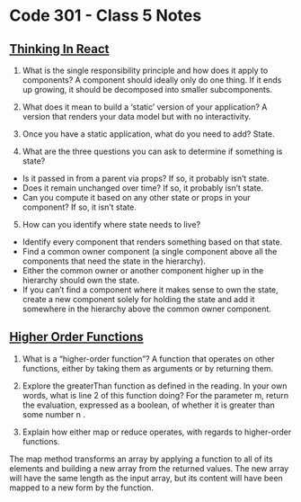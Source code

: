 # Code 301 - Class 5 Notes

## [Thinking In React](https://reactjs.org/docs/thinking-in-react.html)

1. What is the single responsibility principle and how does it apply to components?
A component should ideally only do one thing. If it ends up growing, it should be decomposed into smaller subcomponents.

2. What does it mean to build a ‘static’ version of your application?
A version that renders your data model but with no interactivity.

3. Once you have a static application, what do you need to add?
State.



4. What are the three questions you can ask to determine if something is state?

- Is it passed in from a parent via props? If so, it probably isn’t state.
- Does it remain unchanged over time? If so, it probably isn’t state.
- Can you compute it based on any other state or props in your component? If so, it isn’t state.

5. How can you identify where state needs to live?

- Identify every component that renders something based on that state.
- Find a common owner component (a single component above all the components that need the state in the hierarchy).
- Either the common owner or another component higher up in the hierarchy should own the state.
- If you can’t find a component where it makes sense to own the state, create a new component solely for holding the state and add it somewhere in the hierarchy above the common owner component.

## [Higher Order Functions](https://eloquentjavascript.net/05_higher_order.html#h_xxCc98lOBK)

1. What is a “higher-order function”?
A function that operates on other functions, either by taking them as arguments or by returning them.

2. Explore the greaterThan function as defined in the reading. In your own words, what is line 2 of this function doing?
For the parameter m, return the evaluation, expressed as a boolean, of whether it is greater than some number n .

3. Explain how either map or reduce operates, with regards to higher-order functions.

The map method transforms an array by applying a function to all of its elements and building a new array from the returned values. The new array will have the same length as the input array, but its content will have been mapped to a new form by the function.



